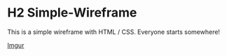 # H2 Simple-Wireframe
This is a simple wireframe with HTML / CSS. Everyone starts somewhere!

[Imgur](https://i.imgur.com/BniLGbj.mp4)


